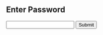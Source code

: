 <div id="panel">
    <h2>Enter Password</h2>
<form id="login">
    <input type="password" id="password" name="password"/>
    <input type="submit" id="submit" value="Submit"/>
</form>
</div>

<div id="done"  style="display: none">
    <h2>Password accepted.</h2>
Press x to close this window and proceed through door
</div>
<script src="login.js">{newline}</script>
